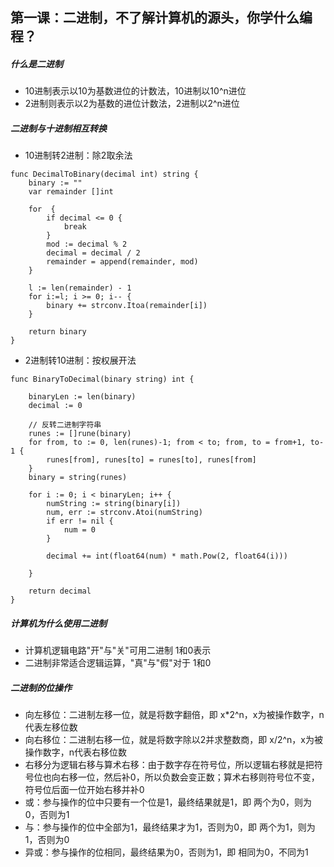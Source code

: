 ## 第一课：二进制，不了解计算机的源头，你学什么编程？

##### 什么是二进制
- 10进制表示以10为基数进位的计数法，10进制以10^n进位
- 2进制则表示以2为基数的进位计数法，2进制以2^n进位

##### 二进制与十进制相互转换
- 10进制转2进制：除2取余法
```
func DecimalToBinary(decimal int) string {
	binary := ""
	var remainder []int

	for  {
		if decimal <= 0 {
			break
		}
		mod := decimal % 2
		decimal = decimal / 2
		remainder = append(remainder, mod)
	}

	l := len(remainder) - 1
	for i:=l; i >= 0; i-- {
		binary += strconv.Itoa(remainder[i])
	}

	return binary
}
```
- 2进制转10进制：按权展开法
```
func BinaryToDecimal(binary string) int {

	binaryLen := len(binary)
	decimal := 0

	// 反转二进制字符串
	runes := []rune(binary)
	for from, to := 0, len(runes)-1; from < to; from, to = from+1, to-1 {
		runes[from], runes[to] = runes[to], runes[from]
	}
	binary = string(runes)

	for i := 0; i < binaryLen; i++ {
		numString := string(binary[i])
		num, err := strconv.Atoi(numString)
		if err != nil {
			num = 0
		}

		decimal += int(float64(num) * math.Pow(2, float64(i)))

	}

	return decimal
}
```

##### 计算机为什么使用二进制
- 计算机逻辑电路"开"与"关"可用二进制 1和0表示
- 二进制非常适合逻辑运算，"真"与"假"对于 1和0

##### 二进制的位操作
- 向左移位：二进制左移一位，就是将数字翻倍，即 x*2^n，x为被操作数字，n代表左移位数
- 向右移位：二进制右移一位，就是将数字除以2并求整数商，即 x/2^n，x为被操作数字，n代表右移位数
- 右移分为逻辑右移与算术右移：由于数字存在符号位，所以逻辑右移就是把符号位也向右移一位，然后补0，所以负数会变正数；算术右移则符号位不变，符号位后面一位开始右移并补0
- 或：参与操作的位中只要有一个位是1，最终结果就是1，即 两个为0，则为0，否则为1
- 与：参与操作的位中全部为1，最终结果才为1，否则为0，即 两个为1，则为1，否则为0
- 异或：参与操作的位相同，最终结果为0，否则为1，即 相同为0，不同为1
